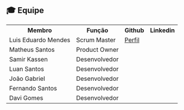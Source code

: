 ## 🎓 Equipe <a id="equipe"></a>

<div align="center">
  <table>
    <tr>
      <th>Membro</th>
      <th>Função</th>
      <th>Github</th>
      <th>Linkedin</th>
    </tr>
    <tr>
      <td>Luis Eduardo Mendes</td>
      <td>Scrum Master</td> 
      <td><a href="https://github.com/Lu1s3F">Perfil</a></td>     
      <td></td>
    </tr>
    <tr>
      <td>Matheus Santos</td>
      <td>Product Owner</td>
      <td></td>
      <td></td>
    </tr>
    <tr>
      <td>Samir Kassen</td>
      <td>Desenvolvedor</td>
      <td></td>
      <td></td>
    </tr>
    <tr>
      <td>Luan Santos</td>
      <td>Desenvolvedor</td>
      <td></td>
      <td></td>
    </tr>
    <tr>
      <td>João Gabriel</td>
      <td>Desenvolvedor</td>
      <td></td>
      <td></td>
    </tr>
    <tr>
      <td>Fernando Santos</td>
      <td>Desenvolvedor</td>
      <td></td>
      <td></td>
    </tr>
    <tr>
      <td>Davi Gomes</td>
      <td>Desenvolvedor</td>
      <td></td>
      <td></td>
    </tr>
  </table>
</div>
